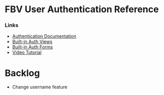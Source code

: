 # FBV User Authentication Reference
### Links

* <a href="https://docs.djangoproject.com/en/5.0/topics/auth/default/" target="_blank">Authentication Documentation</a>
* <a href="https://docs.djangoproject.com/en/5.0/topics/auth/default/#module-django.contrib.auth.views" target="_blank">Built-in Auth Views</a>
* <a href="https://docs.djangoproject.com/en/5.0/topics/auth/default/#module-django.contrib.auth.forms" target="_blank">Built-in Auth Forms</a>
* <a href="https://www.youtube.com/watch?v=WuyKxdLcw3w&t=3619s" target="_blank">Video Tutorial</a>
<!-- * <a href="" target="_blank">Template</a> -->

# Backlog
* Change username feature




